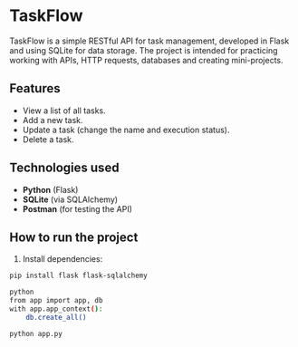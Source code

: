 # TaskFlow

TaskFlow is a simple RESTful API for task management, developed in Flask and using SQLite for data storage. The project is intended for practicing working with APIs, HTTP requests, databases and creating mini-projects.

## Features
- View a list of all tasks.
- Add a new task.
- Update a task (change the name and execution status).
- Delete a task.

## Technologies used
- **Python** (Flask)
- **SQLite** (via SQLAlchemy)
- **Postman** (for testing the API)

## How to run the project
1. Install dependencies:
```bash
pip install flask flask-sqlalchemy

python
from app import app, db
with app.app_context():
    db.create_all()

python app.py
